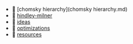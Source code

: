 * 📄 [chomsky hierarchy](chomsky hierarchy.md)
* 📄 [hindley-milner](hindley-milner.md)
* 📄 [ideas](ideas.md)
* 📄 [optimizations](optimizations.md)
* 📄 [resources](resources.md)
